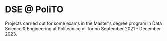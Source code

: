 # DSE @ PoliTO
Projects carried out for some exams in the Master's degree program in Data Science &amp; Engineering at Politecnico di Torino September 2021 - December 2023.
